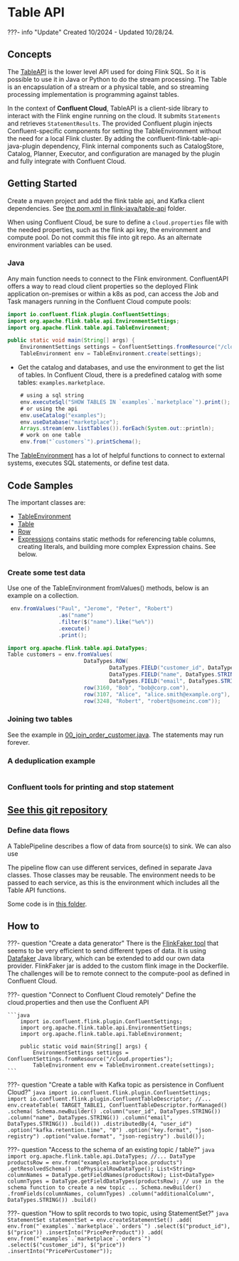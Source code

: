 # Table API

???- info "Update"
    Created 10/2024 - Updated 10/28/24.

## Concepts

The [TableAPI](https://nightlies.apache.org/flink/flink-docs-master/docs/dev/table/overview/) is the lower level API used for doing Flink SQL. So it is possible to use it in Java or Python to do the stream processing. The Table is an encapsulation of a stream or a physical table, and so streaming processing implementation is programming against tables.

In the context of **Confluent Cloud**, TableAPI is a client-side library to interact with the Flink engine running on the cloud. It submits `Statements` and retrieves `StatementResults`. The provided Confluent plugin injects Confluent-specific components for setting the TableEnvironment without the need for a local Flink cluster. By adding the confluent-flink-table-api-java-plugin dependency, Flink internal components such as CatalogStore, Catalog, Planner, Executor, and configuration are managed by the plugin and fully integrate with Confluent Cloud.

## Getting Started

Create a maven project and add the flink table api, and Kafka client dependencies. See [the pom.xml in flink-java/table-api](https://github.com/jbcodeforce/flink-studies/tree/master/flink-java/table-api) folder.

When using Confluent Cloud, be sure to define a `cloud.properties` file with the needed properties, such as the flink api key, the environment and compute pool. Do not commit this file into git repo. As an alternate environment variables can be used.

### Java

Any main function needs to connect to the Flink environment. ConfluentAPI offers a way to read cloud client properties so the deployed Flink application on-premises or within a k8s as pod, can access the Job and Task managers running in the Confluent Cloud compute pools:

```java
import io.confluent.flink.plugin.ConfluentSettings;
import org.apache.flink.table.api.EnvironmentSettings;
import org.apache.flink.table.api.TableEnvironment;

public static void main(String[] args) {
    EnvironmentSettings settings = ConfluentSettings.fromResource("/cloud.properties");
    TableEnvironment env = TableEnvironment.create(settings);
```

* Get the catalog and databases, and use the environment to get the list of tables. In Confluent Cloud, there is a predefined catalog with some tables: `examples.marketplace`.

```java
    # using a sql string
    env.executeSql("SHOW TABLES IN `examples`.`marketplace`").print();
    # or using the api
    env.useCatalog("examples");
    env.useDatabase("marketplace");
    Arrays.stream(env.listTables()).forEach(System.out::println);
    # work on one table
    env.from("`customers`").printSchema();
```

The [TableEnvironment](https://nightlies.apache.org/flink/flink-docs-release-1.20/api/java/org/apache/flink/table/api/TableEnvironment.html) has a lot of helpful functions to connect to external systems, executes SQL statements, or define test data.


## Code Samples

The important classes are:

* [TableEnvironment](https://nightlies.apache.org/flink/flink-docs-release-1.20/api/java/org/apache/flink/table/api/TableEnvironment.html)
* [Table](https://nightlies.apache.org/flink/flink-docs-release-1.20/api/java/org/apache/flink/table/api/Table.html)
* [Row](https://nightlies.apache.org/flink/flink-docs-release-1.20/api/java/org/apache/flink/types/Row.html)
* [Expressions](https://nightlies.apache.org/flink/flink-docs-release-1.20/api/java/org/apache/flink/table/api/Expressions.html) contains static methods for referencing table columns, creating literals, and building more complex Expression chains. See below.

### Create some test data

Use one of the TableEnvironment fromValues() methods, below is an example on a collection.

```java
 env.fromValues("Paul", "Jerome", "Peter", "Robert")
                .as("name")
                .filter($("name").like("%e%"))
                .execute()
                .print();
```

```java
import org.apache.flink.table.api.DataTypes;
Table customers = env.fromValues(
                        DataTypes.ROW(
                                DataTypes.FIELD("customer_id", DataTypes.INT()),
                                DataTypes.FIELD("name", DataTypes.STRING()),
                                DataTypes.FIELD("email", DataTypes.STRING())),
                        row(3160, "Bob", "bob@corp.com"),
                        row(3107, "Alice", "alice.smith@example.org"),
                        row(3248, "Robert", "robert@someinc.com"));
```

### Joining two tables

See the example in [00_join_order_customer.java](https://github.com/jbcodeforce/flink-studies/tree/master/flink-java/table-api-java/src/main/java/flink/examples/table/00_join_order_customer.java). The statements may run forever. 

### A deduplication example

```java

```

### Confluent tools for printing and stop statement

[See this git repository](https://github.com/confluentinc/flink-table-api-java-examples/blob/master/README.md#documentation-for-confluent-utilities)
--- 

### Define data flows

A TablePipeline describes a flow of data from source(s) to sink. We can also use 


The pipeline flow can use different services, defined in separate Java classes. Those classes may be reusable. The environment needs to be passed to each service, as this is the environment which includes all the Table API functions.

Some code is in [this folder](https://github.com/jbcodeforce/flink-studies/tree/master/flink-java/table-api).


## How to

???- question "Create a data generator"
    There is the [FlinkFaker tool](https://github.com/knaufk/flink-faker) that seems to be very efficient to send different types of data. It is using [Datafaker](https://www.datafaker.net/documentation/getting-started/) Java library, which can be extended to add our own data provider. FlinkFaker jar is added to the custom flink image in the Dockerfile. The challenges will be to remote connect to the compute-pool as defined in Confluent Cloud.

???- question "Connect to Confluent Cloud remotely"
    Define the cloud.properties and then use the Confluent API

    ```java
        import io.confluent.flink.plugin.ConfluentSettings;
        import org.apache.flink.table.api.EnvironmentSettings;
        import org.apache.flink.table.api.TableEnvironment;

        public static void main(String[] args) {
            EnvironmentSettings settings = ConfluentSettings.fromResource("/cloud.properties");
            TableEnvironment env = TableEnvironment.create(settings);
    ```

???- question "Create a table with Kafka topic as persistence in Confluent Cloud?"
    ```java
    import io.confluent.flink.plugin.ConfluentSettings;
    import io.confluent.flink.plugin.ConfluentTableDescriptor;
    //...
    env.createTable(
            TARGET_TABLE1,
            ConfluentTableDescriptor.forManaged()
                .schema(
                        Schema.newBuilder()
                                .column("user_id", DataTypes.STRING())
                                .column("name", DataTypes.STRING())
                                .column("email", DataTypes.STRING())
                                .build())
                .distributedBy(4, "user_id")
                .option("kafka.retention.time", "0")
                .option("key.format", "json-registry")
                .option("value.format", "json-registry")
                .build());
    ```

???- question "Access to the schema of an existing topic / table?"
    ```java
    import org.apache.flink.table.api.DataTypes;
    //...
    DataType productsRow = env.from("examples.marketplace.products")
                    .getResolvedSchema()
                    .toPhysicalRowDataType();
    List<String> columnNames = DataType.getFieldNames(productsRow);
    List<DataType> columnTypes = DataType.getFieldDataTypes(productsRow);
    // use in the schema function to create a new topic ...
            Schema.newBuilder()
                    .fromFields(columnNames, columnTypes)
                    .column("additionalColumn", DataTypes.STRING())
                    .build()
    ```

???- question "How to split records to two topic, using StatementSet?"
    ```java
    StatementSet statementSet = env.createStatementSet()
                        .add(
                            env.from("`examples`.`marketplace`.`orders`")
                               .select($("product_id"), $("price"))
                               .insertInto("PricePerProduct"))
                        .add(
                            env.from("`examples`.`marketplace`.`orders`")
                               .select($("customer_id"), $("price"))
                               .insertInto("PricePerCustomer"));
    ```